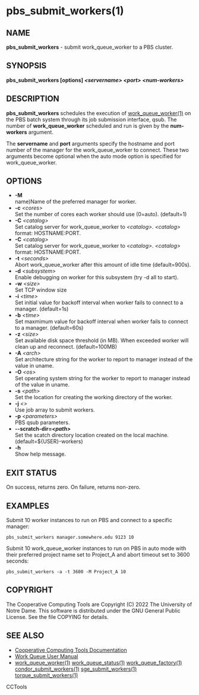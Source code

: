 






















# pbs_submit_workers(1)

## NAME
**pbs_submit_workers** - submit work_queue_worker to a PBS cluster.

## SYNOPSIS
**pbs_submit_workers [options] _&lt;servername&gt;_ _&lt;port&gt;_ _&lt;num-workers&gt;_**

## DESCRIPTION
**pbs_submit_workers** schedules the execution of [work_queue_worker(1)](work_queue_worker.md)
on the PBS batch system through its job submission interface, qsub.
The number of **work_queue_worker** scheduled and run is given by the **num-workers**
argument.

The **servername** and **port** arguments specify the hostname and port number of the
manager for the work_queue_worker to connect. These two arguments become optional when the
auto mode option is specified for work_queue_worker.

## OPTIONS

- **-M**<br /> name)Name of the preferred manager for worker.
- **-c** _&lt;cores&gt;_<br />Set the number of cores each worker should use (0=auto). (default=1)
- **-C** _&lt;catalog&gt;_<br />Set catalog server for work_queue_worker to _&lt;catalog&gt;_. _&lt;catalog&gt;_ format: HOSTNAME:PORT.
- **-C** _&lt;catalog&gt;_<br />Set catalog server for work_queue_worker to _&lt;catalog&gt;_. _&lt;catalog&gt;_ format: HOSTNAME:PORT.
- **-t** _&lt;seconds&gt;_<br />Abort work_queue_worker after this amount of idle time (default=900s).
- **-d** _&lt;subsystem&gt;_<br />Enable debugging on worker for this subsystem (try -d all to start).
- **-w** _&lt;size&gt;_<br />Set TCP window size
- **-i** _&lt;time&gt;_<br />Set initial value for backoff interval when worker fails to connect to a manager. (default=1s)
- **-b** _&lt;time&gt;_<br />Set maxmimum value for backoff interval when worker fails to connect to a manager. (default=60s)
- **-z** _&lt;size&gt;_<br />Set available disk space threshold (in MB). When exceeded worker will clean up and reconnect. (default=100MB)
- **-A** _&lt;arch&gt;_<br />Set architecture string for the worker to report to manager instead of the value in uname.
- **-O** _&lt;os&gt;_<br />Set operating system string for the worker to report to manager instead of the value in uname.
- **-s** _&lt;path&gt;_<br />Set the location for creating the working directory of the worker.
- **-j** _&lt;&gt;_<br />Use job array to submit workers.
- **-p** _&lt;parameters&gt;_<br />PBS qsub parameters.
- **--scratch-dir=_&lt;path&gt;_**<br />Set the scatch directory location created on the local machine. (default=${USER}-workers)
- **-h**<br />Show help message.


## EXIT STATUS
On success, returns zero. On failure, returns non-zero.

## EXAMPLES

Submit 10 worker instances to run on PBS and connect to a specific manager:

```
pbs_submit_workers manager.somewhere.edu 9123 10
```

Submit 10 work_queue_worker instances to run on PBS in auto mode with their
preferred project name set to Project_A and abort timeout set to 3600 seconds:

```
pbs_submit_workers -a -t 3600 -M Project_A 10
```

## COPYRIGHT
The Cooperative Computing Tools are Copyright (C) 2022 The University of Notre Dame.  This software is distributed under the GNU General Public License.  See the file COPYING for details.

## SEE ALSO

- [Cooperative Computing Tools Documentation]("../index.html")
- [Work Queue User Manual]("../workqueue.html")
- [work_queue_worker(1)](work_queue_worker.md) [work_queue_status(1)](work_queue_status.md) [work_queue_factory(1)](work_queue_factory.md) [condor_submit_workers(1)](condor_submit_workers.md) [sge_submit_workers(1)](sge_submit_workers.md) [torque_submit_workers(1)](torque_submit_workers.md) 


CCTools

